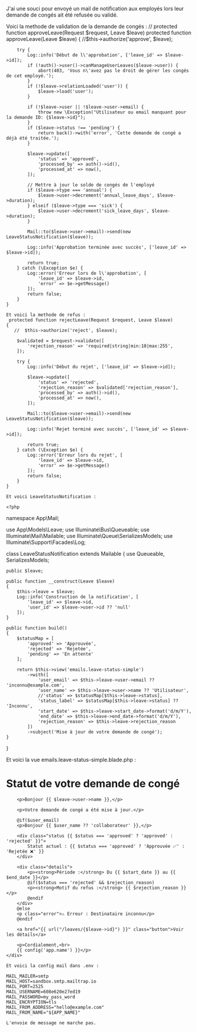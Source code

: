 J'ai une souci pour envoyé un mail de notification aux employés lors leur demande de congés ait été refusée ou validé. 

Voici la methode de validation de la demande de congés :
 // protected function approveLeave(Request $request, Leave $leave)
    protected function approveLeave(Leave $leave)
    {
        //$this->authorize('approve', $leave);

        try {
            Log::info('Début de l\'approbation', ['leave_id' => $leave->id]);
            if (!auth()->user()->canManageUserLeaves($leave->user)) {
                abort(403, 'Vous n\'avez pas le droit de gérer les congés de cet employé.');
            }
            if (!$leave->relationLoaded('user')) {
                $leave->load('user');
            }

            if (!$leave->user || !$leave->user->email) {
                throw new \Exception("Utilisateur ou email manquant pour la demande ID: {$leave->id}");
            }
            if ($leave->status !== 'pending') {
                return back()->with('error', 'Cette demande de congé a déjà été traitée.');
            }

            $leave->update([
                'status' => 'approved',
                'processed_by' => auth()->id(),
                'processed_at' => now(),
            ]);

            // Mettre à jour le solde de congés de l'employé
            if ($leave->type === 'annual') {
                $leave->user->decrement('annual_leave_days', $leave->duration);
            } elseif ($leave->type === 'sick') {
                $leave->user->decrement('sick_leave_days', $leave->duration);
            }

            Mail::to($leave->user->email)->send(new LeaveStatusNotification($leave));

            Log::info('Approbation terminée avec succès', ['leave_id' => $leave->id]);

            return true;
        } catch (\Exception $e) {
            Log::error('Erreur lors de l\'approbation', [
                'leave_id' => $leave->id,
                'error' => $e->getMessage()
            ]);
            return false;
        }
    }

    Et voici la methode de refus : 
     protected function rejectLeave(Request $request, Leave $leave)
    {
       //  $this->authorize('reject', $leave);

        $validated = $request->validate([
            'rejection_reason' => 'required|string|min:10|max:255',
        ]);

        try {
            Log::info('Début du rejet', ['leave_id' => $leave->id]);

            $leave->update([
                'status' => 'rejected',
                'rejection_reason' => $validated['rejection_reason'],
                'processed_by' => auth()->id(),
                'processed_at' => now(),
            ]);

            Mail::to($leave->user->email)->send(new LeaveStatusNotification($leave));

            Log::info('Rejet terminé avec succès', ['leave_id' => $leave->id]);

            return true;
        } catch (\Exception $e) {
            Log::error('Erreur lors du rejet', [
                'leave_id' => $leave->id,
                'error' => $e->getMessage()
            ]);
            return false;
        }
    }

    Et voici LeaveStatusNotification : 

    <?php

namespace App\Mail;

use App\Models\Leave;
use Illuminate\Bus\Queueable;
use Illuminate\Mail\Mailable;
use Illuminate\Queue\SerializesModels;
use Illuminate\Support\Facades\Log;

class LeaveStatusNotification extends Mailable
{
    use Queueable, SerializesModels;

    public $leave;

    public function __construct(Leave $leave)
    {
        $this->leave = $leave;
        Log::info('Construction de la notification', [
            'leave_id' => $leave->id,
            'user_id' => $leave->user->id ?? 'null'
        ]);
    }

    public function build()
    {
        $statusMap = [
            'approved' => 'Approuvée',
            'rejected' => 'Rejetée', 
            'pending' => 'En attente'
        ];

        return $this->view('emails.leave-status-simple')
            ->with([
                'user_email' => $this->leave->user->email ?? 'inconnu@example.com',
                'user_name' => $this->leave->user->name ?? 'Utilisateur',
                //'status' => $statusMap[$this->leave->status],
                'status_label' => $statusMap[$this->leave->status] ?? 'Inconnu',
                'start_date' => $this->leave->start_date->format('d/m/Y'),
                'end_date' => $this->leave->end_date->format('d/m/Y'),
                'rejection_reason' => $this->leave->rejection_reason
            ])
            ->subject('Mise à jour de votre demande de congé');
    }
}

Et voici la vue emails.leave-status-simple.blade.php :
<div class="container">
        <h1 class="header">Statut de votre demande de congé</h1>
        
        <p>Bonjour {{ $leave->user->name }},</p>

        <p>Votre demande de congé a été mise à jour.</p>

        @if($user_email)
        <p>Bonjour {{ $user_name ?? 'collaborateur' }},</p>
        
        <div class="status {{ $status === 'approved' ? 'approved' : 'rejected' }}">
            Statut actuel : {{ $status === 'approved' ? 'Approuvée ✅' : 'Rejetée ❌' }}
        </div>

        <div class="details">
            <p><strong>Période :</strong> Du {{ $start_date }} au {{ $end_date }}</p>
            @if($status === 'rejected' && $rejection_reason)
            <p><strong>Motif du refus :</strong> {{ $rejection_reason }}</p>
            @endif
        </div>
        @else
        <p class="error">⚠️ Erreur : Destinataire inconnu</p>
        @endif

        <a href="{{ url("/leaves/{$leave->id}") }}" class="button">Voir les détails</a>

        <p>Cordialement,<br>
        {{ config('app.name') }}</p>
    </div>

    Et voici la config mail dans .env :

    MAIL_MAILER=smtp
    MAIL_HOST=sandbox.smtp.mailtrap.io
    MAIL_PORT=2525
    MAIL_USERNAME=608e620e27ed19
    MAIL_PASSWORD=my_pass_word
    MAIL_ENCRYPTION=tls
    MAIL_FROM_ADDRESS="hello@example.com"
    MAIL_FROM_NAME="${APP_NAME}"

    L'envoie de message ne marche pas.